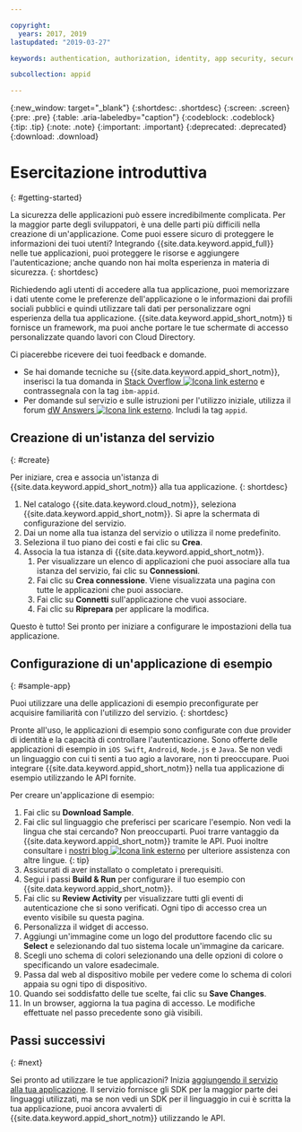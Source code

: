 ```yaml
---

copyright:
  years: 2017, 2019
lastupdated: "2019-03-27"

keywords: authentication, authorization, identity, app security, secure, development,

subcollection: appid

---
```


{:new_window: target="_blank"}
{:shortdesc: .shortdesc}
{:screen: .screen}
{:pre: .pre}
{:table: .aria-labeledby="caption"}
{:codeblock: .codeblock}
{:tip: .tip}
{:note: .note}
{:important: .important}
{:deprecated: .deprecated}
{:download: .download}

# Esercitazione introduttiva
{: #getting-started}

La sicurezza delle applicazioni può essere incredibilmente complicata. Per la maggior parte degli sviluppatori, è una delle parti più difficili nella creazione di un'applicazione. Come puoi essere sicuro di proteggere le informazioni dei tuoi utenti? Integrando {{site.data.keyword.appid_full}} nelle tue applicazioni, puoi proteggere le risorse e aggiungere l'autenticazione; anche quando non hai molta esperienza in materia di sicurezza.
{: shortdesc}

Richiedendo agli utenti di accedere alla tua applicazione, puoi memorizzare i dati utente come le preferenze dell'applicazione o le informazioni dai profili sociali pubblici e quindi utilizzare tali dati per personalizzare ogni esperienza della tua applicazione. {{site.data.keyword.appid_short_notm}} ti fornisce un framework, ma puoi anche portare le tue schermate di accesso personalizzate quando lavori con Cloud Directory.

Ci piacerebbe ricevere dei tuoi feedback e domande.
* Se hai domande tecniche su {{site.data.keyword.appid_short_notm}}, inserisci la tua domanda in <a href="https://stackoverflow.com/search?q=ibm-appid" target="_blank">Stack Overflow <img src="../../icons/launch-glyph.svg" alt="Icona link esterno"></a> e contrassegnala con la tag `ibm-appid`.
* Per domande sul servizio e sulle istruzioni per l'utilizzo iniziale, utilizza il forum <a href="https://developer.ibm.com/answers/topics/appid/" target="_blank">dW Answers <img src="../../icons/launch-glyph.svg" alt="Icona link esterno"></a>. Includi la tag `appid`.

## Creazione di un'istanza del servizio
{: #create}

Per iniziare, crea e associa un'istanza di {{site.data.keyword.appid_short_notm}} alla tua applicazione.
{: shortdesc}

1. Nel catalogo {{site.data.keyword.cloud_notm}}, seleziona {{site.data.keyword.appid_short_notm}}. Si apre la schermata di configurazione del servizio.
2. Dai un nome alla tua istanza del servizio o utilizza il nome predefinito.
3. Seleziona il tuo piano dei costi e fai clic su **Crea**.
4. Associa la tua istanza di {{site.data.keyword.appid_short_notm}}.
    1. Per visualizzare un elenco di applicazioni che puoi associare alla tua istanza del servizio, fai clic su **Connessioni**.
    2. Fai clic su **Crea connessione**. Viene visualizzata una pagina con tutte le applicazioni che puoi associare.
    3. Fai clic su **Connetti** sull'applicazione che vuoi associare.
    4. Fai clic su **Riprepara** per applicare la modifica.

Questo è tutto! Sei pronto per iniziare a configurare le impostazioni della tua applicazione.

## Configurazione di un'applicazione di esempio
{: #sample-app}

Puoi utilizzare una delle applicazioni di esempio preconfigurate per acquisire familiarità con l'utilizzo del servizio.
{: shortdesc}

Pronte all'uso, le applicazioni di esempio sono configurate con due provider di identità e la capacità di controllare l'autenticazione. Sono offerte delle applicazioni di esempio in `iOS Swift`, `Android`, `Node.js` e `Java`. Se non vedi un linguaggio con cui ti senti a tuo agio a lavorare, non ti preoccupare. Puoi integrare {{site.data.keyword.appid_short_notm}} nella tua applicazione di esempio utilizzando le API fornite.

Per creare un'applicazione di esempio:

1. Fai clic su **Download Sample**.
2. Fai clic sul linguaggio che preferisci per scaricare l'esempio.
  Non vedi la lingua che stai cercando? Non preoccuparti. Puoi trarre vantaggio da {{site.data.keyword.appid_short_notm}} tramite le API. Puoi inoltre consultare i <a href="https://www.ibm.com/blogs/bluemix/tag/app-id/" target="_blank">nostri blog <img src="../../icons/launch-glyph.svg" alt="Icona link esterno"></a> per ulteriore assistenza con altre lingue.
  {: tip}
3. Assicurati di aver installato o completato i prerequisiti.
4. Segui i passi **Build & Run** per configurare il tuo esempio con {{site.data.keyword.appid_short_notm}}.
5. Fai clic su **Review Activity** per visualizzare tutti gli eventi di autenticazione che si sono verificati. Ogni tipo di accesso crea un evento visibile su questa pagina.
6. Personalizza il widget di accesso.
  1. Aggiungi un'immagine come un logo del produttore facendo clic su **Select** e selezionando dal tuo sistema locale un'immagine da caricare.
  2. Scegli uno schema di colori selezionando una delle opzioni di colore o specificando un valore esadecimale.
  3. Passa dal web al dispositivo mobile per vedere come lo schema di colori appaia su ogni tipo di dispositivo.
  4. Quando sei soddisfatto delle tue scelte, fai clic su **Save Changes**.
7. In un browser, aggiorna la tua pagina di accesso. Le modifiche effettuate nel passo precedente sono già visibili.


## Passi successivi
{: #next}

Sei pronto ad utilizzare le tue applicazioni? Inizia [aggiungendo il servizio alla tua applicazione](/docs/services/appid?topic=appid-web-apps#web-apps). Il servizio fornisce gli SDK per la maggior parte dei linguaggi utilizzati, ma se non vedi un SDK per il linguaggio in cui è scritta la tua applicazione, puoi ancora avvalerti di {{site.data.keyword.appid_short_notm}} utilizzando le API.
